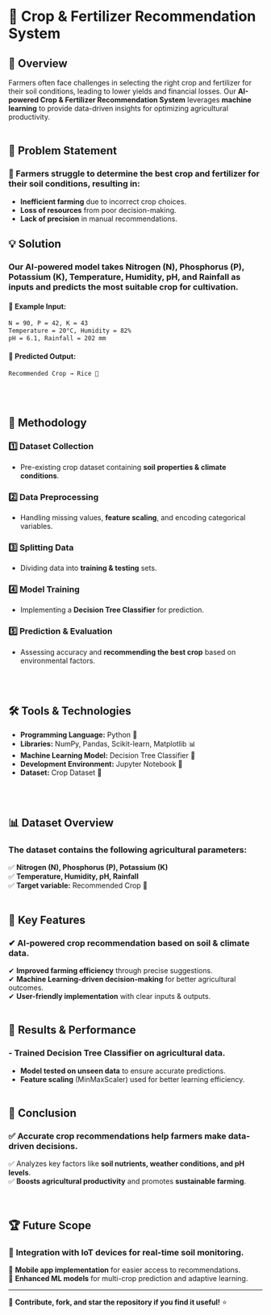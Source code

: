 # 🌾 Crop & Fertilizer Recommendation System

## 📌 Overview
Farmers often face challenges in selecting the right crop and fertilizer for their soil conditions, leading to lower yields and financial losses. Our **AI-powered Crop & Fertilizer Recommendation System** leverages **machine learning** to provide data-driven insights for optimizing agricultural productivity.<br><br>

## 🎯 Problem Statement
### 🚜 Farmers struggle to determine the best crop and fertilizer for their soil conditions, resulting in:
- **Inefficient farming** due to incorrect crop choices.
- **Loss of resources** from poor decision-making.
- **Lack of precision** in manual recommendations.

## 💡 Solution
### Our **AI-powered model** takes **Nitrogen (N), Phosphorus (P), Potassium (K), Temperature, Humidity, pH, and Rainfall** as inputs and predicts the most suitable crop for cultivation.

#### 🔹 Example Input:
```bash
N = 90, P = 42, K = 43
Temperature = 20°C, Humidity = 82%
pH = 6.1, Rainfall = 202 mm
```
#### 🔹 Predicted Output:
```bash
Recommended Crop → Rice 🌾
```
<br><br>
## 🔬 Methodology
### 1️⃣ Dataset Collection
- Pre-existing crop dataset containing **soil properties & climate conditions**.

### 2️⃣ Data Preprocessing
- Handling missing values, **feature scaling**, and encoding categorical variables.

### 3️⃣ Splitting Data
- Dividing data into **training & testing** sets.

### 4️⃣ Model Training
- Implementing a **Decision Tree Classifier** for prediction.

### 5️⃣ Prediction & Evaluation
- Assessing accuracy and **recommending the best crop** based on environmental factors.
  
<br><br>
## 🛠 Tools & Technologies
- **Programming Language:** Python 🐍
- **Libraries:** NumPy, Pandas, Scikit-learn, Matplotlib 📊
- **Machine Learning Model:** Decision Tree Classifier 🌳
- **Development Environment:** Jupyter Notebook 📓
- **Dataset:** Crop Dataset 🌱

<br><br>
## 📊 Dataset Overview
### The dataset contains the following agricultural parameters:
✅ **Nitrogen (N), Phosphorus (P), Potassium (K)**  
✅ **Temperature, Humidity, pH, Rainfall**  
✅ **Target variable:** Recommended Crop 🌾
<br><br>
## 🚀 Key Features
### ✔ AI-powered crop recommendation based on soil & climate data.  
✔ **Improved farming efficiency** through precise suggestions.  
✔ **Machine Learning-driven decision-making** for better agricultural outcomes.  
✔ **User-friendly implementation** with clear inputs & outputs.
<br><br>
## 🎯 Results & Performance
### - **Trained Decision Tree Classifier** on agricultural data.  
- **Model tested on unseen data** to ensure accurate predictions.  
- **Feature scaling** (MinMaxScaler) used for better learning efficiency.
<br><br>
## 📌 Conclusion
### ✅ Accurate crop recommendations help farmers make **data-driven decisions**.  
✅ Analyzes key factors like **soil nutrients, weather conditions, and pH levels**.  
✅ **Boosts agricultural productivity** and promotes **sustainable farming**.  
<br><br>
## 🏆 Future Scope
### 🔹 **Integration with IoT devices** for real-time soil monitoring.  
🔹 **Mobile app implementation** for easier access to recommendations.  
🔹 **Enhanced ML models** for multi-crop prediction and adaptive learning.  

---

🚀 **Contribute, fork, and star the repository if you find it useful!** ⭐


